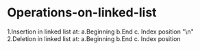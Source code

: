 # Operations-on-linked-list
1.Insertion in linked list at:
   a.Beginning
   b.End
   c. Index position
 "\n"
2.Deletion in linked list at:
   a.Beginning
   b.End
   c. Index position
